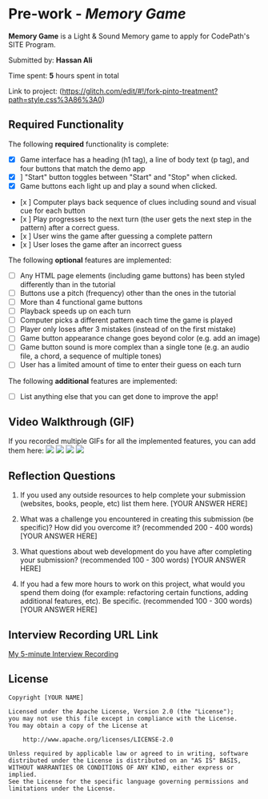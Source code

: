 # Pre-work - _Memory Game_

**Memory Game** is a Light & Sound Memory game to apply for CodePath's SITE Program.

Submitted by: **Hassan Ali**

Time spent: **5** hours spent in total

Link to project: (https://glitch.com/edit/#!/fork-pinto-treatment?path=style.css%3A86%3A0)

## Required Functionality

The following **required** functionality is complete:

- [x] Game interface has a heading (h1 tag), a line of body text (p tag), and four buttons that match the demo app
- [x] ] "Start" button toggles between "Start" and "Stop" when clicked.
- [x] Game buttons each light up and play a sound when clicked.
- [x ] Computer plays back sequence of clues including sound and visual cue for each button
- [x ] Play progresses to the next turn (the user gets the next step in the pattern) after a correct guess.
- [x ] User wins the game after guessing a complete pattern
- [x ] User loses the game after an incorrect guess

The following **optional** features are implemented:

- [ ] Any HTML page elements (including game buttons) has been styled differently than in the tutorial
- [ ] Buttons use a pitch (frequency) other than the ones in the tutorial
- [ ] More than 4 functional game buttons
- [ ] Playback speeds up on each turn
- [ ] Computer picks a different pattern each time the game is played
- [ ] Player only loses after 3 mistakes (instead of on the first mistake)
- [ ] Game button appearance change goes beyond color (e.g. add an image)
- [ ] Game button sound is more complex than a single tone (e.g. an audio file, a chord, a sequence of multiple tones)
- [ ] User has a limited amount of time to enter their guess on each turn

The following **additional** features are implemented:

- [ ] List anything else that you can get done to improve the app!

## Video Walkthrough (GIF)

If you recorded multiple GIFs for all the implemented features, you can add them here:
![](gif1-link-here)
![](gif2-link-here)
![](gif3-link-here)
![](gif4-link-here)

## Reflection Questions

1. If you used any outside resources to help complete your submission (websites, books, people, etc) list them here.
   [YOUR ANSWER HERE]

2. What was a challenge you encountered in creating this submission (be specific)? How did you overcome it? (recommended 200 - 400 words)
   [YOUR ANSWER HERE]

3. What questions about web development do you have after completing your submission? (recommended 100 - 300 words)
   [YOUR ANSWER HERE]

4. If you had a few more hours to work on this project, what would you spend them doing (for example: refactoring certain functions, adding additional features, etc). Be specific. (recommended 100 - 300 words)
   [YOUR ANSWER HERE]

## Interview Recording URL Link

[My 5-minute Interview Recording](your-link-here)

## License

    Copyright [YOUR NAME]

    Licensed under the Apache License, Version 2.0 (the "License");
    you may not use this file except in compliance with the License.
    You may obtain a copy of the License at

        http://www.apache.org/licenses/LICENSE-2.0

    Unless required by applicable law or agreed to in writing, software
    distributed under the License is distributed on an "AS IS" BASIS,
    WITHOUT WARRANTIES OR CONDITIONS OF ANY KIND, either express or implied.
    See the License for the specific language governing permissions and
    limitations under the License.
